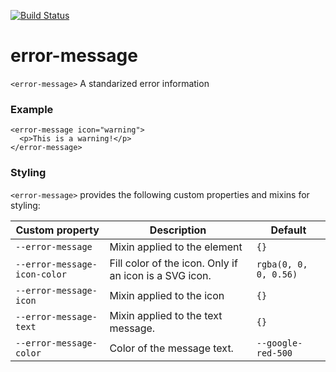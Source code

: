[![Build Status](https://travis-ci.org/advanced-rest-client/error-message.svg?branch=master)](https://travis-ci.org/advanced-rest-client/error-message)  

# error-message

`<error-message>` A standarized error information

### Example
```
<error-message icon="warning">
  <p>This is a warning!</p>
</error-message>
```

### Styling
`<error-message>` provides the following custom properties and mixins for styling:

Custom property | Description | Default
----------------|-------------|----------
`--error-message` | Mixin applied to the element | `{}`
`--error-message-icon-color` | Fill color of the icon. Only if an icon is a SVG icon. | `rgba(0, 0, 0, 0.56)`
`--error-message-icon` | Mixin applied to the icon | `{}`
`--error-message-text` | Mixin applied to the text message. | `{}`
`--error-message-color` | Color of the message text. | `--google-red-500`


